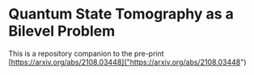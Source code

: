 # Quantum State Tomography as a Bilevel Problem

This is a repository companion to the pre-print [https://arxiv.org/abs/2108.03448]("https://arxiv.org/abs/2108.03448") 
